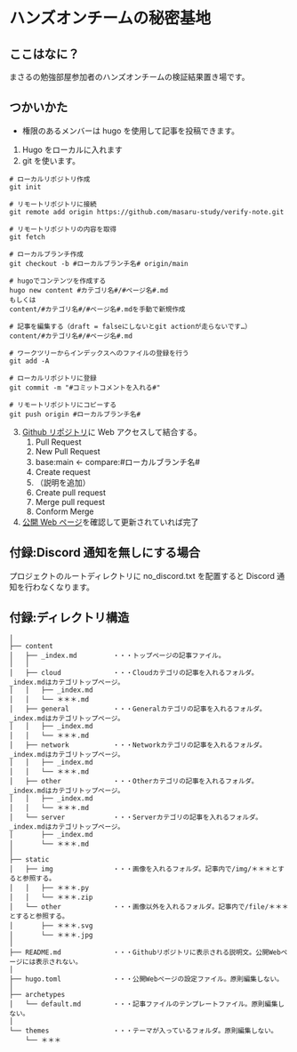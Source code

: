 # ハンズオンチームの秘密基地

## ここはなに？

まさるの勉強部屋参加者のハンズオンチームの検証結果置き場です。

## つかいかた

- 権限のあるメンバーは hugo を使用して記事を投稿できます。

1. Hugo をローカルに入れます
2. git を使います。

```
# ローカルリポジトリ作成
git init

# リモートリポジトリに接続
git remote add origin https://github.com/masaru-study/verify-note.git

# リモートリポジトリの内容を取得
git fetch

# ローカルブランチ作成
git checkout -b #ローカルブランチ名# origin/main

# hugoでコンテンツを作成する
hugo new content #カテゴリ名#/#ページ名#.md
もしくは
content/#カテゴリ名#/#ページ名#.mdを手動で新規作成

# 記事を編集する（draft = falseにしないとgit actionが走らないです…）
content/#カテゴリ名#/#ページ名#.md

# ワークツリーからインデックスへのファイルの登録を行う
git add -A

# ローカルリポジトリに登録
git commit -m "#コミットコメントを入れる#"

# リモートリポジトリにコピーする
git push origin #ローカルブランチ名#
```

3. [Github リポジトリ](https://github.com/masaru-study/verify-note)に Web アクセスして結合する。
   1. Pull Request
   2. New Pull Request
   3. base:main ← compare:#ローカルブランチ名#
   4. Create request
   5. （説明を追加）
   6. Create pull request
   7. Merge pull request
   8. Conform Merge
4. [公開 Web ページ](https://masaru-study.github.io/verify-note/)を確認して更新されていれば完了

## 付録:Discord 通知を無しにする場合

プロジェクトのルートディレクトリに no_discord.txt を配置すると Discord 通知を行わなくなります。

## 付録:ディレクトリ構造

```
│
├── content
│   ├── _index.md         ・・・トップページの記事ファイル。
│   │
│   ├── cloud             ・・・Cloudカテゴリの記事を入れるフォルダ。_index.mdはカテゴリトップページ。
│   │   ├── _index.md
│   │   └── ＊＊＊.md
│   ├── general           ・・・Generalカテゴリの記事を入れるフォルダ。_index.mdはカテゴリトップページ。
│   │   ├── _index.md
│   │   └── ＊＊＊.md
│   ├── network           ・・・Networkカテゴリの記事を入れるフォルダ。_index.mdはカテゴリトップページ。
│   │   ├── _index.md
│   │   └── ＊＊＊.md
│   ├── other             ・・・Otherカテゴリの記事を入れるフォルダ。_index.mdはカテゴリトップページ。
│   │   ├── _index.md
│   │   └── ＊＊＊.md
│   └── server            ・・・Serverカテゴリの記事を入れるフォルダ。_index.mdはカテゴリトップページ。
│       ├── _index.md
│       └── ＊＊＊.md
│
├── static
│   ├── img               ・・・画像を入れるフォルダ。記事内で/img/＊＊＊とすると参照する。
│   │   ├── ＊＊＊.py
│   │   └── ＊＊＊.zip
│   └── other             ・・・画像以外を入れるフォルダ。記事内で/file/＊＊＊とすると参照する。
│       ├── ＊＊＊.svg
│       └── ＊＊＊.jpg
│
├── README.md             ・・・Githubリポジトリに表示される説明文。公開Webページには表示されない。
│
├── hugo.toml             ・・・公開Webページの設定ファイル。原則編集しない。
│
├── archetypes
│   └── default.md        ・・・記事ファイルのテンプレートファイル。原則編集しない。
│
└── themes                ・・・テーマが入っているフォルダ。原則編集しない。
    └── ＊＊＊
```
